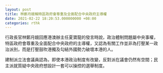 ```yaml
---
layout: post
title: 林鄭月娥稱特區政府會尊重及全面配合中央政府主導權
date: 2021-02-22 18:20:53.000000000 +08:00
categories: rthk
---
```


行政長官林鄭月娥回應港澳辦主任夏寶龍的發言時說，政治體制問題屬中央事權，特區政府會尊重及全面配合中央政府的主導權，又認為有關工作並非為打壓某一政治派別，而是打壓鼓吹港獨及勾結外國勢力破壞本港的人。

建制派立法會議員認為，即使本港政治制度有改變，反對派在議會仍然有空間；民主派就質疑中央政府想設計一套可以操控的選舉制度。

